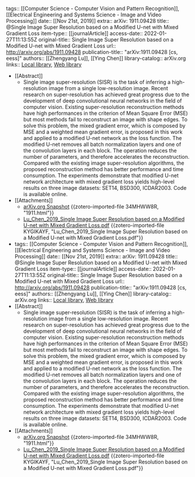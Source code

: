 tags:: [[Computer Science - Computer Vision and Pattern Recognition]], [[Electrical Engineering and Systems Science - Image and Video Processing]]
date:: [[Nov 21st, 2019]]
extra:: arXiv: 1911.09428
title:: @Single Image Super Resolution based on a Modified U-net with Mixed Gradient Loss
item-type:: [[journalArticle]]
access-date:: 2022-01-27T11:13:55Z
original-title:: Single Image Super Resolution based on a Modified U-net with Mixed Gradient Loss
url:: http://arxiv.org/abs/1911.09428
publication-title:: "arXiv:1911.09428 [cs, eess]"
authors:: [[Zhengyang Lu]], [[Ying Chen]]
library-catalog:: arXiv.org
links:: [Local library](zotero://select/library/items/I4JCHVQY), [Web library](https://www.zotero.org/users/9063164/items/I4JCHVQY)
- [[Abstract]]
	- Single image super-resolution (SISR) is the task of inferring a high-resolution image from a single low-resolution image. Recent research on super-resolution has achieved great progress due to the development of deep convolutional neural networks in the field of computer vision. Existing super-resolution reconstruction methods have high performances in the criterion of Mean Square Error (MSE) but most methods fail to reconstruct an image with shape edges. To solve this problem, the mixed gradient error, which is composed by MSE and a weighted mean gradient error, is proposed in this work and applied to a modified U-net network as the loss function. The modified U-net removes all batch normalization layers and one of the convolution layers in each block. The operation reduces the number of parameters, and therefore accelerates the reconstruction. Compared with the existing image super-resolution algorithms, the proposed reconstruction method has better performance and time consumption. The experiments demonstrate that modified U-net network architecture with mixed gradient loss yields high-level results on three image datasets: SET14, BSD300, ICDAR2003. Code is available online.
- [[Attachments]]
	- [arXiv.org Snapshot](https://arxiv.org/abs/1911.09428) {{zotero-imported-file 34MHWW8R, "1911.html"}}
	- [Lu_Chen_2019_Single Image Super Resolution based on a Modified U-net with Mixed Gradient Loss.pdf](https://arxiv.org/pdf/1911.09428.pdf) {{zotero-imported-file KYGIKAYF, "Lu_Chen_2019_Single Image Super Resolution based on a Modified U-net with Mixed Gradient Loss.pdf"}}
- tags:: [[Computer Science - Computer Vision and Pattern Recognition]], [[Electrical Engineering and Systems Science - Image and Video Processing]]
  date:: [[Nov 21st, 2019]]
  extra:: arXiv: 1911.09428
  title:: @Single Image Super Resolution based on a Modified U-net with Mixed Gradient Loss
  item-type:: [[journalArticle]]
  access-date:: 2022-01-27T11:13:55Z
  original-title:: Single Image Super Resolution based on a Modified U-net with Mixed Gradient Loss
  url:: http://arxiv.org/abs/1911.09428
  publication-title:: "arXiv:1911.09428 [cs, eess]"
  authors:: [[Zhengyang Lu]], [[Ying Chen]]
  library-catalog:: arXiv.org
  links:: [Local library](zotero://select/library/items/I4JCHVQY), [Web library](https://www.zotero.org/users/9063164/items/I4JCHVQY)
- [[Abstract]]
	- Single image super-resolution (SISR) is the task of inferring a high-resolution image from a single low-resolution image. Recent research on super-resolution has achieved great progress due to the development of deep convolutional neural networks in the field of computer vision. Existing super-resolution reconstruction methods have high performances in the criterion of Mean Square Error (MSE) but most methods fail to reconstruct an image with shape edges. To solve this problem, the mixed gradient error, which is composed by MSE and a weighted mean gradient error, is proposed in this work and applied to a modified U-net network as the loss function. The modified U-net removes all batch normalization layers and one of the convolution layers in each block. The operation reduces the number of parameters, and therefore accelerates the reconstruction. Compared with the existing image super-resolution algorithms, the proposed reconstruction method has better performance and time consumption. The experiments demonstrate that modified U-net network architecture with mixed gradient loss yields high-level results on three image datasets: SET14, BSD300, ICDAR2003. Code is available online.
- [[Attachments]]
	- [arXiv.org Snapshot](https://arxiv.org/abs/1911.09428) {{zotero-imported-file 34MHWW8R, "1911.html"}}
	- [Lu_Chen_2019_Single Image Super Resolution based on a Modified U-net with Mixed Gradient Loss.pdf](https://arxiv.org/pdf/1911.09428.pdf) {{zotero-imported-file KYGIKAYF, "Lu_Chen_2019_Single Image Super Resolution based on a Modified U-net with Mixed Gradient Loss.pdf"}}